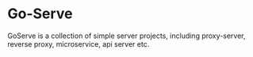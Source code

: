 # Go-Serve

GoServe is a collection of simple server projects, including proxy-server, reverse proxy, microservice, api server etc.
